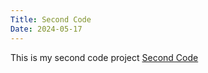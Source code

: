 ```yaml
---
Title: Second Code 
Date: 2024-05-17
---
```


This is my second code project 
[Second Code](/<creativeCoding>/imageArt/index.html)
